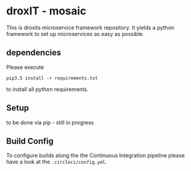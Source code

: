 # droxIT - mosaic
This is droxits microservice framework repository. It yields a python framework to set up 
microservices as easy as possible. 

## dependencies
Please execute 

    pip3.5 install -r requirements.txt
to install all python requirements.

## Setup
to be done via pip - still in progress

## Build Config
To configure builds along the the Continuous Integration pipeline please have a look at the 
`.circleci/config.yml`. 
